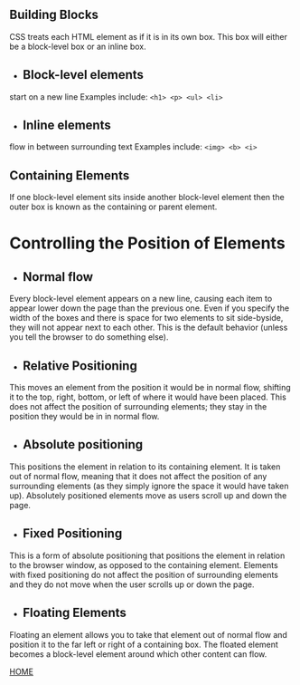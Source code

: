 ## Building Blocks
CSS treats each HTML element as if it is in its
own box. This box will either be a block-level
box or an inline box.

* ## Block-level elements
start on a new line
Examples include:
`<h1> <p> <ul> <li>`
* ## Inline elements
flow in between
surrounding text
Examples include:
`<img> <b> <i>`
## Containing Elements
If one block-level element sits inside another
block-level element then the outer box is
known as the containing or parent element.

# Controlling the Position of Elements
* ## Normal flow
Every block-level element
appears on a new line, causing
each item to appear lower down
the page than the previous one.
Even if you specify the width
of the boxes and there is space
for two elements to sit side-byside,
they will not appear next
to each other. This is the default
behavior (unless you tell the
browser to do something else).
* ## Relative Positioning
This moves an element from the
position it would be in normal
flow, shifting it to the top, right,
bottom, or left of where it
would have been placed. This
does not affect the position of
surrounding elements; they stay
in the position they would be in
in normal flow.
* ## Absolute positioning
This positions the element
in relation to its containing
element. It is taken out of
normal flow, meaning that it
does not affect the position
of any surrounding elements
(as they simply ignore the
space it would have taken up).
Absolutely positioned elements
move as users scroll up and
down the page.

* ## Fixed Positioning
This is a form of absolute
positioning that positions
the element in relation to the
browser window, as opposed
to the containing element.
Elements with fixed positioning
do not affect the position of
surrounding elements and they
do not move when the user
scrolls up or down the page.

* ## Floating Elements
Floating an element allows
you to take that element out
of normal flow and position
it to the far left or right of a
containing box. The floated
element becomes a block-level
element around which other
content can flow.

<a href="README.md">HOME</a>
